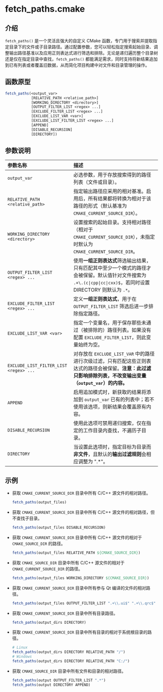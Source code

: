 # fetch_paths.cmake

## 介绍

`fetch_paths()` 是一个灵活且强大的自定义 CMake 函数，专门用于搜索并提取指定目录下的文件或子目录路径。通过配置参数，您可以轻松指定搜索起始目录、调整输出路径基准以及应用正则表达式进行筛选和排除。无论是递归遍历整个目录树还是仅在指定目录中查找，`fetch_paths()` 都能满足需求，同时支持将新结果追加到已有列表或者覆盖旧数据，从而简化项目构建中对文件和目录管理的操作。

## 函数原型

```cmake
fetch_paths(<output_var>
            [RELATIVE_PATH <relative_path>]
            [WORKING_DIRECTORY <directory>]
            [OUTPUT_FILTER_LIST <regex> ...]
            [EXCLUDE_FILTER_LIST <regex> ...]
            [EXCLUDE_LIST_VAR <var>]
            [EXCLUDE_LIST_FILTER_LIST <regex> ...]
            [APPEND]
            [DISABLE_RECURSION]
            [DIRECTORY])
```

## 参数说明

| 参数名称                                | 描述                                                         |
| :------------------------------------- | :----------------------------------------------------------- |
| `output_var`                           | 必选参数，用于存放搜索得到的路径列表（文件或目录）。                |
| `RELATIVE_PATH <relative_path>`        | 指定输出路径应采用的相对基准。启用后，所有结果都将转换为相对于该路径的形式（默认基准为 `CMAKE_CURRENT_SOURCE_DIR`）。 |
| `WORKING_DIRECTORY <directory>`        | 设置搜索的起始目录。支持相对路径（相对于 `CMAKE_CURRENT_SOURCE_DIR`），未指定时默认为 `CMAKE_CURRENT_SOURCE_DIR`。 |
| `OUTPUT_FILTER_LIST <regex> ...`       | 使用**一组正则表达式**筛选输出结果，只有匹配其中至少一个模式的路径才会被保留。默认值针对文件搜索为 `.+\.(c\|cpp\|cc\|cxx)$`，若同时设置 DIRECTORY 则默认为 `.*`。 |
| `EXCLUDE_FILTER_LIST <regex> ...`      | 定义**一组正则表达式**，用于在 `OUTPUT_FILTER_LIST` 筛选后进一步排除指定路径。 |
| `EXCLUDE_LIST_VAR <var>`               | 指定一个变量名，用于保存那些未通过（被排除的）路径列表。如果没有配置 `EXCLUDE_FILTER_LIST`，则此变量始终为空。 |
| `EXCLUDE_LIST_FILTER_LIST <regex> ...` | 对存放在 `EXCLUDE_LIST_VAR` 中的路径进行次级过滤，只有匹配这些正则表达式的路径会被保留。**注意：此过滤只影响排除列表，不改变输出变量（`output_var`）的内容。** |
| `APPEND`                               | 启用追加模式时，新获取的结果将添加到 `output_var` 已有的列表中；若不使用该选项，则新结果会覆盖原有内容。 |
| `DISABLE_RECURSION`                    | 使用此选项可禁用递归搜索，仅在指定的工作目录内查找，不遍历子目录。 |
| `DIRECTORY`                            | 当设置此选项时，指定目标为目录而**非文件**，且默认的**输出过滤规则**会相应调整为 ".*"。 |

## 示例

- 获取 `CMAKE_CURRENT_SOURCE_DIR` 目录中所有 C/C++ 源文件的相对路径。

  ```cmake
  fetch_paths(output_files)
  ```

- 获取 `CMAKE_CURRENT_SOURCE_DIR` 目录中所有 C/C++ 源文件的相对路径，但不查找子目录。

  ```cmake
  fetch_paths(output_files DISABLE_RECURSION)
  ```

- 获取 `CMAKE_CURRENT_SOURCE_DIR` 目录中所有 C/C++ 源文件的相对于 `CMAKE_SOURCE_DIR` 的路径。

  ```cmake
  fetch_paths(output_files RELATIVE_PATH ${CMAKE_SOURCE_DIR})
  ```

- 获取 `CMAKE_SOURCE_DIR` 目录中所有 C/C++ 源文件的相对于 `CMAKE_CURRENT_SOURCE_DIR` 的路径。

  ```cmake
  fetch_paths(output_files WORKING_DIRECTORY ${CMAKE_SOURCE_DIR})
  ```

- 获取 `CMAKE_CURRENT_SOURCE_DIR` 目录中所有参与 Qt 编译的文件的相对路径。

  ```cmake
  fetch_paths(output_files OUTPUT_FILTER_LIST ".+\\.ui$" ".+\\.qrc$" ".+\\.(c|cpp|cc|cxx)$" ".+\\.h$")
  ```

- 获取 `CMAKE_CURRENT_SOURCE_DIR` 目录中所有目录路径。

  ```cmake
  fetch_paths(output_dirs DIRECTORY)
  ```

- 获取 `CMAKE_CURRENT_SOURCE_DIR` 目录中所有目录的相对于系统根目录的路径。

  ```cmake
  # Linux
  fetch_paths(output_dirs DIRECTORY RELATIVE_PATH "/")
  # Windows
  fetch_paths(output_dirs DIRECTORY RELATIVE_PATH "C:/")
  ```

- 获取 `CMAKE_SOURCE_DIR` 目录中所有文件和目录的相对路径。

  ```cmake
  fetch_paths(output OUTPUT_FILTER_LIST ".*")
  fetch_paths(output DIRECTORY APPEND)
  ```